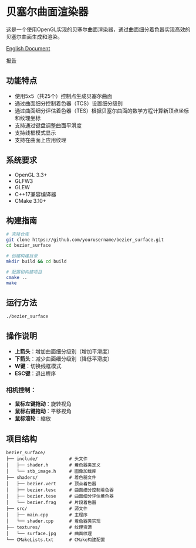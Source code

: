 # 贝塞尔曲面渲染器

这是一个使用OpenGL实现的贝塞尔曲面渲染器，通过曲面细分着色器实现高效的贝塞尔曲面生成和渲染。

[English Document](README.md)

[报告](report_zh.md)


## 功能特点

- 使用5x5（共25个）控制点生成贝塞尔曲面
- 通过曲面细分控制着色器（TCS）设置细分级别
- 通过曲面细分评估着色器（TES）根据贝塞尔曲面的数学方程计算新顶点坐标和纹理坐标
- 支持通过键盘调整曲面平滑度
- 支持线框模式显示
- 支持在曲面上应用纹理

## 系统要求

- OpenGL 3.3+
- GLFW3
- GLEW
- C++17兼容编译器
- CMake 3.10+

## 构建指南

```bash
# 克隆仓库
git clone https://github.com/yourusername/bezier_surface.git
cd bezier_surface

# 创建构建目录
mkdir build && cd build

# 配置和构建项目
cmake ..
make
```

## 运行方法

```bash
./bezier_surface
```

## 操作说明

- **上箭头**：增加曲面细分级别（增加平滑度）
- **下箭头**：减少曲面细分级别（降低平滑度）
- **W键**：切换线框模式
- **ESC键**：退出程序

### 相机控制：
- **鼠标左键拖动**：旋转视角
- **鼠标右键拖动**：平移视角
- **鼠标滚轮**：缩放

## 项目结构

```
bezier_surface/
├── include/            # 头文件
│   ├── shader.h        # 着色器类定义
│   └── stb_image.h     # 图像加载库
├── shaders/            # 着色器文件
│   ├── bezier.vert     # 顶点着色器
│   ├── bezier.tesc     # 曲面细分控制着色器
│   ├── bezier.tese     # 曲面细分评估着色器
│   └── bezier.frag     # 片段着色器
├── src/                # 源文件
│   ├── main.cpp        # 主程序
│   └── shader.cpp      # 着色器类实现
├── textures/           # 纹理资源
│   └── surface.jpg     # 曲面纹理
└── CMakeLists.txt      # CMake构建配置
``` 